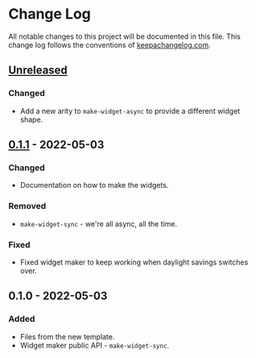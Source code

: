 # Change Log
All notable changes to this project will be documented in this file. This change log follows the conventions of [keepachangelog.com](http://keepachangelog.com/).

## [Unreleased]
### Changed
- Add a new arity to `make-widget-async` to provide a different widget shape.

## [0.1.1] - 2022-05-03
### Changed
- Documentation on how to make the widgets.

### Removed
- `make-widget-sync` - we're all async, all the time.

### Fixed
- Fixed widget maker to keep working when daylight savings switches over.

## 0.1.0 - 2022-05-03
### Added
- Files from the new template.
- Widget maker public API - `make-widget-sync`.

[Unreleased]: https://github.com/your-name/kafka-async/compare/0.1.1...HEAD
[0.1.1]: https://github.com/your-name/kafka-async/compare/0.1.0...0.1.1
